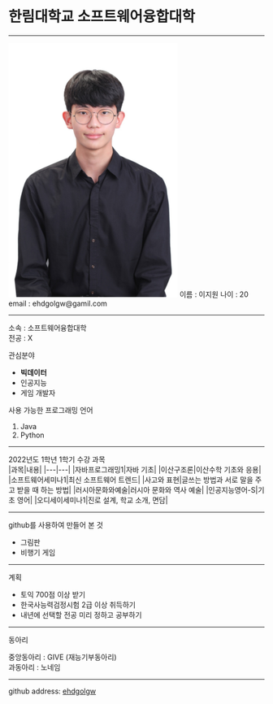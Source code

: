 # 한림대학교 소프트웨어융합대학
---
<img src=https://github.com/ehdgolgw/Resume/blob/main/KakaoTalk_20220609_210658376.jpg height=500 widht=350>
이름 : 이지원   
나이 : 20   
email : ehdgolgw@gamil.com   

---

소속 : 소프트웨어융합대학   
전공 : X

관심분야   
* **빅데이터**
* 인공지능
* 게임 개발자

사용 가능한 프로그래밍 언어   
1. Java
2. Python

---

2022년도 1학년 1학기 수강 과목   
|과목|내용|
|---|---|
|자바프로그래밍1|자바 기초|
|이산구조론|이산수학 기초와 응용|
|소프트웨어세미나1|최신 소프트웨어 트렌드|
|사고와 표현|글쓰는 방법과 서로 말을 주고 받을 때 하는 방법|
|러시아문화와예술|러시아 문화와 역사 예술|
|인공지능영어-S|기초 영어|
|오디세이세미나1|진로 설계, 학교 소개, 면담|

---

github를 사용하여 만들어 본 것
* 그림판
* 비행기 게임

---

계획

* 토익 700점 이상 받기
* 한국사능력검정시험 2급 이상 취득하기
* 내년에 선택할 전공 미리 정하고 공부하기

---

동아리

중앙동아리 : GIVE (재능기부동아리)   
과동아리 : 노네임

---

github address: [ehdgolgw][github]

[github]:http://github.com/ehdgolgw
